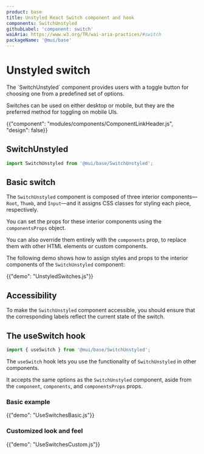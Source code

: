 ```yaml
---
product: base
title: Unstyled React Switch component and hook
components: SwitchUnstyled
githubLabel: 'component: switch'
waiAria: https://www.w3.org/TR/wai-aria-practices/#switch
packageName: '@mui/base'
---
```


# Unstyled switch

<p class="description">The `SwitchUnstyled` component provides users with a toggle button for choosing one from a predefined set of options.</p>

Switches can be used on either desktop or mobile, but they are the preferred method for toggling on mobile UIs.

{{"component": "modules/components/ComponentLinkHeader.js", "design": false}}

## SwitchUnstyled

```jsx
import SwitchUnstyled from '@mui/base/SwitchUnstyled';
```

## Basic switch

The `SwitchUnstyled` component is composed of three interior components—`Root`, `Thumb`, and `Input`—and it assigns CSS classes for styling each piece, respectively.

You can set the props for these interior components using the `componentsProps` object.

You can also override them entirely with the `components` prop, to replace them with other HTML elements or custom components.

The following demo shows how to assign styles and props to the interior components of the `SwitchUnstyled` component:

{{"demo": "UnstyledSwitches.js"}}

## Accessibility

To make the `SwitchUnstyled` component accessible, you should ensure that the corresponding labels reflect the current state of the switch.

## The useSwitch hook

```js
import { useSwitch } from '@mui/base/SwitchUnstyled';
```

The `useSwitch` hook lets you use the functionality of `SwitchUnstyled` in other components.

It accepts the same options as the `SwitchUnstyled` component, aside from the `component`, `components`, and `componentsProps` props.

### Basic example

{{"demo": "UseSwitchesBasic.js"}}

### Customized look and feel

{{"demo": "UseSwitchesCustom.js"}}
